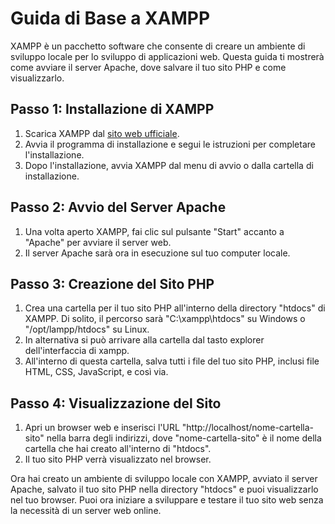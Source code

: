 # Guida di Base a XAMPP

XAMPP è un pacchetto software che consente di creare un ambiente di sviluppo locale per lo sviluppo di applicazioni web. Questa guida ti mostrerà come avviare il server Apache, dove salvare il tuo sito PHP e come visualizzarlo.

## Passo 1: Installazione di XAMPP

1. Scarica XAMPP dal [sito web ufficiale](https://www.apachefriends.org/).
2. Avvia il programma di installazione e segui le istruzioni per completare l'installazione.
3. Dopo l'installazione, avvia XAMPP dal menu di avvio o dalla cartella di installazione.

## Passo 2: Avvio del Server Apache

1. Una volta aperto XAMPP, fai clic sul pulsante "Start" accanto a "Apache" per avviare il server web.
2. Il server Apache sarà ora in esecuzione sul tuo computer locale.

## Passo 3: Creazione del Sito PHP

1. Crea una cartella per il tuo sito PHP all'interno della directory "htdocs" di XAMPP. Di solito, il percorso sarà "C:\xampp\htdocs" su Windows o "/opt/lampp/htdocs" su Linux.
2. In alternativa si può arrivare alla cartella dal tasto explorer dell'interfaccia di xampp.
3. All'interno di questa cartella, salva tutti i file del tuo sito PHP, inclusi file HTML, CSS, JavaScript, e così via.

## Passo 4: Visualizzazione del Sito

1. Apri un browser web e inserisci l'URL "http://localhost/nome-cartella-sito" nella barra degli indirizzi, dove "nome-cartella-sito" è il nome della cartella che hai creato all'interno di "htdocs".
2. Il tuo sito PHP verrà visualizzato nel browser.

Ora hai creato un ambiente di sviluppo locale con XAMPP, avviato il server Apache, salvato il tuo sito PHP nella directory "htdocs" e puoi visualizzarlo nel tuo browser. Puoi ora iniziare a sviluppare e testare il tuo sito web senza la necessità di un server web online.

